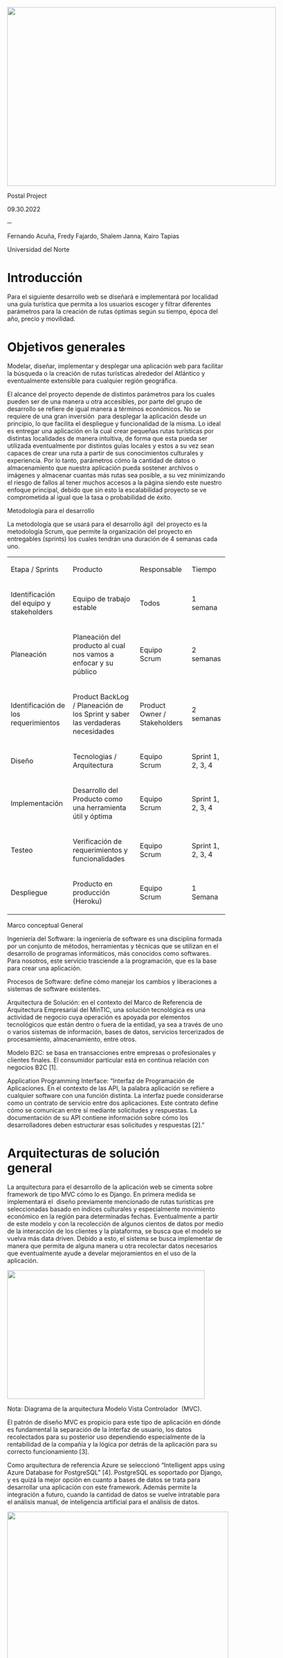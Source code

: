 <html><head><meta content="text/html; charset=UTF-8" http-equiv="content-type"></head><body class="c6 c27 doc-content"><div><p class="c56 subtitle" id="h.9nvcibv3gama"><span class="c75">&nbsp; </span></p><p class="c50"><span style="overflow: hidden; display: inline-block; margin: 0.00px 0.00px; border: 0.00px solid #000000; transform: rotate(0.00rad) translateZ(0px); -webkit-transform: rotate(0.00rad) translateZ(0px); width: 621.14px; height: 11.00px;"><img alt="" src="images/image2.png" style="width: 621.14px; height: 8.32px; margin-left: 0.00px; margin-top: 0.00px; transform: rotate(0.00rad) translateZ(0px); -webkit-transform: rotate(0.00rad) translateZ(0px);" title="horizontal line"></span></p></div><h2 class="c63 c64" id="h.z6ne0og04bp5"><span style="overflow: hidden; display: inline-block; margin: 0.00px 0.00px; border: 0.00px solid #000000; transform: rotate(0.00rad) translateZ(0px); -webkit-transform: rotate(0.00rad) translateZ(0px); width: 621.14px; height: 11.00px;"><img alt="" src="images/image2.png" style="width: 621.14px; height: 8.14px; margin-left: 0.00px; margin-top: 0.00px; transform: rotate(0.00rad) translateZ(0px); -webkit-transform: rotate(0.00rad) translateZ(0px);" title="horizontal line"></span><span class="c37">&nbsp;</span></h2><p class="c17"><span style="overflow: hidden; display: inline-block; margin: 0.00px 0.00px; border: 0.00px solid #000000; transform: rotate(0.00rad) translateZ(0px); -webkit-transform: rotate(0.00rad) translateZ(0px); width: 620.50px; height: 413.67px;"><img alt="" src="images/image5.jpg" style="width: 620.50px; height: 413.67px; margin-left: 0.00px; margin-top: 0.00px; transform: rotate(0.00rad) translateZ(0px); -webkit-transform: rotate(0.00rad) translateZ(0px);" title="Placeholder image"></span></p><p class="c63 c73 title" id="h.2gazcsgmxkub"><span class="c33">Postal Project</span></p><p class="c34 subtitle" id="h.ng30guuqqp2v"><span class="c48 c21 c54">09.30.2022</span></p><p class="c63 c68"><span class="c57">&#9472;</span></p><p class="c66 c24"><span class="c28 c48"></span></p><p class="c24 c66"><span class="c28 c48"></span></p><p class="c66 c24"><span class="c28 c48"></span></p><p class="c66 c24"><span class="c28 c48"></span></p><p class="c16"><span class="c28">Fernando Acu&ntilde;a, Fredy Fajardo, Shalem Janna, Kairo Tapias</span></p><p class="c32"><span class="c21">Universidad del Norte</span></p><h1 class="c22" id="h.bky9o9t81yre"><span>Introducci&oacute;n</span></h1><p class="c23"><span>Para el siguiente desarrollo web se dise&ntilde;ar&aacute; e implementar&aacute; por localidad una gu&iacute;a tur&iacute;stica que permita a los usuarios escoger y filtrar diferentes par&aacute;metros para la creaci&oacute;n de rutas &oacute;ptimas seg&uacute;n su tiempo, &eacute;poca del a&ntilde;o, precio y movilidad.</span></p><h1 class="c22" id="h.3at9u9s4e0vp"><span>Objetivos generales</span></h1><p class="c23"><span>Modelar, dise&ntilde;ar, implementar y desplegar una aplicaci&oacute;n web para facilitar la b&uacute;squeda o la creaci&oacute;n de rutas tur&iacute;sticas alrededor del Atl&aacute;ntico y eventualmente extensible para cualquier regi&oacute;n geogr&aacute;fica.</span></p><p class="c23"><span class="c3">El alcance del proyecto depende de distintos par&aacute;metros para los cuales pueden ser de una manera u otra accesibles, por parte del grupo de desarrollo se refiere de igual manera a t&eacute;rminos econ&oacute;micos. No se requiere de una gran inversi&oacute;n &nbsp;para desplegar la aplicaci&oacute;n desde un principio, lo que facilita el despliegue y funcionalidad de la misma. Lo ideal es entregar una aplicaci&oacute;n en la cual crear peque&ntilde;as rutas tur&iacute;sticas por distintas localidades de manera intuitiva, de forma que esta pueda ser utilizada eventualmente por distintos gu&iacute;as locales y estos a su vez sean capaces de crear una ruta a partir de sus conocimientos culturales y experiencia. Por lo tanto, par&aacute;metros c&oacute;mo la cantidad de datos o almacenamiento que nuestra aplicaci&oacute;n pueda sostener archivos o im&aacute;genes y almacenar cuantas m&aacute;s rutas sea posible, a su vez minimizando el riesgo de fallos al tener muchos accesos a la p&aacute;gina siendo este nuestro enfoque principal, debido que sin esto la escalabilidad proyecto se ve comprometida al igual que la tasa o probabilidad de &eacute;xito.</span></p><p class="c15"><span class="c3"></span></p><p class="c15"><span class="c3"></span></p><p class="c15"><span class="c3"></span></p><p class="c15"><span class="c3"></span></p><p class="c15"><span class="c3"></span></p><p class="c15"><span class="c3"></span></p><p class="c15"><span class="c3"></span></p><p class="c15"><span class="c3"></span></p><p class="c15"><span class="c3"></span></p><p class="c15"><span class="c3"></span></p><p class="c17"><span class="c44">Metodolog&iacute;a para el desarrollo</span></p><p class="c17"><span>La metodolog&iacute;a que se usar&aacute; para el desarrollo &aacute;gil &nbsp;del proyecto es la metodolog&iacute;a </span><span class="c3">Scrum, que permite la organizaci&oacute;n del proyecto en entregables (sprints) los cuales tendr&aacute;n una duraci&oacute;n de 4 semanas cada uno.</span></p><p class="c2"><span class="c3"></span></p><a id="t.d1abdb10eaff1699e67903d73218dc75090ed012"></a><a id="t.0"></a><table class="c55"><tr class="c70"><td class="c25" colspan="1" rowspan="1"><p class="c7"><span class="c3">Etapa / Sprints</span></p></td><td class="c35" colspan="1" rowspan="1"><p class="c7"><span class="c3">Producto</span></p></td><td class="c11" colspan="1" rowspan="1"><p class="c7"><span class="c3">Responsable</span></p></td><td class="c41" colspan="1" rowspan="1"><p class="c7"><span class="c3">Tiempo</span></p></td></tr><tr class="c67"><td class="c25" colspan="1" rowspan="1"><p class="c7"><span class="c3">Identificaci&oacute;n del equipo y stakeholders</span></p></td><td class="c35" colspan="1" rowspan="1"><p class="c7"><span class="c3">Equipo de trabajo estable</span></p></td><td class="c11" colspan="1" rowspan="1"><p class="c7"><span class="c3">Todos </span></p></td><td class="c41" colspan="1" rowspan="1"><p class="c7"><span class="c3">1 semana</span></p></td></tr><tr class="c70"><td class="c25" colspan="1" rowspan="1"><p class="c7"><span class="c3">Planeaci&oacute;n</span></p></td><td class="c35" colspan="1" rowspan="1"><p class="c7"><span class="c3">Planeaci&oacute;n del producto al cual nos vamos a enfocar y su p&uacute;blico</span></p></td><td class="c11" colspan="1" rowspan="1"><p class="c7"><span class="c3">Equipo Scrum</span></p></td><td class="c41" colspan="1" rowspan="1"><p class="c7"><span class="c3">2 semanas</span></p></td></tr><tr class="c67"><td class="c25" colspan="1" rowspan="1"><p class="c7"><span class="c3">Identificaci&oacute;n de los requerimientos</span></p></td><td class="c35" colspan="1" rowspan="1"><p class="c7"><span class="c3">Product BackLog / Planeaci&oacute;n de los Sprint y saber las verdaderas necesidades </span></p></td><td class="c11" colspan="1" rowspan="1"><p class="c7"><span class="c3">Product Owner / Stakeholders</span></p></td><td class="c41" colspan="1" rowspan="1"><p class="c7"><span class="c3">2 semanas</span></p></td></tr><tr class="c67"><td class="c25" colspan="1" rowspan="1"><p class="c7"><span class="c3">Dise&ntilde;o</span></p></td><td class="c35" colspan="1" rowspan="1"><p class="c7"><span class="c3">Tecnologias / Arquitectura</span></p></td><td class="c11" colspan="1" rowspan="1"><p class="c7"><span class="c3">Equipo Scrum</span></p></td><td class="c41" colspan="1" rowspan="1"><p class="c7"><span class="c3">Sprint 1, 2, 3, 4</span></p></td></tr><tr class="c67"><td class="c25" colspan="1" rowspan="1"><p class="c7"><span class="c3">Implementaci&oacute;n</span></p></td><td class="c35" colspan="1" rowspan="1"><p class="c7"><span class="c3">Desarrollo del Producto como una herramienta &uacute;til y &oacute;ptima </span></p></td><td class="c11" colspan="1" rowspan="1"><p class="c7"><span class="c3">Equipo Scrum</span></p></td><td class="c41" colspan="1" rowspan="1"><p class="c7"><span class="c3">Sprint 1, 2, 3, 4</span></p></td></tr><tr class="c49"><td class="c25" colspan="1" rowspan="1"><p class="c7"><span class="c3">Testeo</span></p></td><td class="c35" colspan="1" rowspan="1"><p class="c7"><span class="c3">Verificaci&oacute;n de requerimientos y funcionalidades</span></p></td><td class="c11" colspan="1" rowspan="1"><p class="c7"><span class="c3">Equipo Scrum</span></p></td><td class="c41" colspan="1" rowspan="1"><p class="c7"><span class="c3">Sprint 1, 2, 3, 4</span></p></td></tr><tr class="c67"><td class="c25" colspan="1" rowspan="1"><p class="c7"><span class="c3">Despliegue</span></p></td><td class="c35" colspan="1" rowspan="1"><p class="c7"><span class="c3">Producto en producci&oacute;n (Heroku)</span></p></td><td class="c11" colspan="1" rowspan="1"><p class="c7"><span class="c3">Equipo Scrum</span></p></td><td class="c41" colspan="1" rowspan="1"><p class="c7"><span class="c3">1 Semana</span></p></td></tr></table><hr style="page-break-before:always;display:none;"><p class="c2"><span class="c39"></span></p><p class="c2"><span class="c39"></span></p><p class="c17"><span class="c39">Marco conceptual General</span></p><p class="c23"><span class="c28">Ingenier&iacute;a del Software</span><span>: l</span><span class="c3">a ingenier&iacute;a de software es una disciplina formada por un conjunto de m&eacute;todos, herramientas y t&eacute;cnicas que se utilizan en el desarrollo de programas inform&aacute;ticos, m&aacute;s conocidos como softwares. Para nosotros, este servicio trasciende a la programaci&oacute;n, que es la base para crear una aplicaci&oacute;n.</span></p><p class="c23"><span class="c28">Procesos de Software</span><span class="c42">:</span><span>&nbsp;d</span><span class="c3">efine c&oacute;mo manejar los cambios y liberaciones a sistemas de software existentes.</span></p><p class="c23"><span class="c28">Arquitectura de Soluci&oacute;n</span><span class="c3">: en el contexto del Marco de Referencia de Arquitectura Empresarial del MinTIC, una soluci&oacute;n tecnol&oacute;gica es una actividad de negocio cuya operaci&oacute;n es apoyada por elementos tecnol&oacute;gicos que est&aacute;n dentro o fuera de la entidad, ya sea a trav&eacute;s de uno o varios sistemas de informaci&oacute;n, bases de datos, servicios tercerizados de procesamiento, almacenamiento, entre otros.</span></p><p class="c23"><span class="c28">Modelo B2C</span><span class="c3">: se basa en transacciones entre empresas o profesionales y clientes finales. El consumidor particular est&aacute; en continua relaci&oacute;n con negocios B2C [1].</span></p><p class="c23"><span class="c28">Application Programming Interface</span><span>: &ldquo;I</span><span class="c3">nterfaz de Programaci&oacute;n de Aplicaciones. En el contexto de las API, la palabra aplicaci&oacute;n se refiere a cualquier software con una funci&oacute;n distinta. La interfaz puede considerarse como un contrato de servicio entre dos aplicaciones. Este contrato define c&oacute;mo se comunican entre s&iacute; mediante solicitudes y respuestas. La documentaci&oacute;n de su API contiene informaci&oacute;n sobre c&oacute;mo los desarrolladores deben estructurar esas solicitudes y respuestas [2].&rdquo;</span></p><p class="c15"><span class="c3"></span></p><hr style="page-break-before:always;display:none;"><h1 class="c22 c59" id="h.4p7xi5bvhxdr"><span class="c39"></span></h1><h1 class="c22" id="h.p73oa89j747l"><span>Arquitecturas de soluci&oacute;n general&nbsp;&nbsp;&nbsp;&nbsp;&nbsp;&nbsp;&nbsp;&nbsp;</span></h1><p class="c23"><span class="c3">La arquitectura para el desarrollo de la aplicaci&oacute;n web se cimenta sobre framework de tipo MVC c&oacute;mo lo es Django. En primera medida se implementar&aacute; el &nbsp;dise&ntilde;o previamente mencionado de rutas tur&iacute;sticas pre seleccionadas basado en &iacute;ndices culturales y especialmente movimiento econ&oacute;mico en la regi&oacute;n para determinadas fechas. Eventualmente a partir de este modelo y con la recolecci&oacute;n de algunos cientos de datos por medio de la interacci&oacute;n de los clientes y la plataforma, se busca que el modelo se vuelva m&aacute;s data driven. Debido a esto, el sistema se busca implementar de manera que permita de alguna manera u otra recolectar datos necesarios que eventualmente ayude a develar mejoramientos en el uso de la aplicaci&oacute;n. </span></p><p class="c5"><span style="overflow: hidden; display: inline-block; margin: 0.00px 0.00px; border: 0.00px solid #000000; transform: rotate(0.00rad) translateZ(0px); -webkit-transform: rotate(0.00rad) translateZ(0px); width: 455.51px; height: 296.50px;"><img alt="" src="images/image6.png" style="width: 455.51px; height: 296.50px; margin-left: 0.00px; margin-top: 0.00px; transform: rotate(0.00rad) translateZ(0px); -webkit-transform: rotate(0.00rad) translateZ(0px);" title=""></span></p><p class="c5"><span class="c51">Nota: Diagrama de la arquitectura Modelo Vista Controlador &nbsp;(MVC).</span></p><p class="c5 c45"><span class="c3"></span></p><p class="c23"><span class="c3">El patr&oacute;n de dise&ntilde;o MVC es propicio para este tipo de aplicaci&oacute;n en d&oacute;nde es fundamental la separaci&oacute;n de la interfaz de usuario, los datos recolectados para su posterior uso dependiendo especialmente de la rentabilidad de la compa&ntilde;&iacute;a y la l&oacute;gica por detr&aacute;s de la aplicaci&oacute;n para su correcto funcionamiento [3].</span></p><hr style="page-break-before:always;display:none;"><p class="c15"><span class="c3"></span></p><p class="c23"><span class="c3">Como arquitectura de referencia Azure se seleccion&oacute; &ldquo;Intelligent apps using Azure Database for PostgreSQL&rdquo; [4]. PostgreSQL es soportado por Django, y es quiz&aacute; la mejor opci&oacute;n en cuanto a bases de datos se trata para desarrollar una aplicaci&oacute;n con este framework. Adem&aacute;s permite la integraci&oacute;n a futuro, cuando la cantidad de datos se vuelve intratable para el an&aacute;lisis manual, de inteligencia artificial para el an&aacute;lisis de datos.</span></p><p class="c15"><span class="c3"></span></p><p class="c5"><span style="overflow: hidden; display: inline-block; margin: 0.00px 0.00px; border: 0.00px solid #000000; transform: rotate(0.00rad) translateZ(0px); -webkit-transform: rotate(0.00rad) translateZ(0px); width: 510.50px; height: 389.42px;"><img alt="" src="images/image3.png" style="width: 510.50px; height: 389.42px; margin-left: 0.00px; margin-top: 0.00px; transform: rotate(0.00rad) translateZ(0px); -webkit-transform: rotate(0.00rad) translateZ(0px);" title=""></span></p><p class="c5"><span class="c51">Nota: Arquitectura soluci&oacute;n para aplicaciones inteligentes con Azure Database for PostgreSQL</span></p><hr style="page-break-before:always;display:none;"><h1 class="c22 c59" id="h.yyrhu7ml5bea"><span class="c39"></span></h1><h1 class="c22" id="h.gswf1fqiicrw"><span class="c39">Cronograma</span></h1><p class="c23"><span class="c3">Hitos del proyecto: El proyecto tendr&aacute; en principio tres momentos claves, no de igual magnitud de tiempo o dificultad, pero igual de importantes. </span></p><p class="c23"><span class="c3">El primero corresponde a la implementaci&oacute;n eficaz y &oacute;ptima de la aplicaci&oacute;n. Si el algoritmo que se dise&ntilde;a para desplegar las rutas y/o hacer los c&aacute;lculos es muy ineficiente, la aplicaci&oacute;n no podr&iacute;a ser sostenible en lo absoluto y se reducir&iacute;a su posterior escalabilidad.</span></p><p class="c23"><span class="c3">El testeo. Una vez se puedan dise&ntilde;ar las rutas, se tiene que verificar que est&aacute; si sea una aplicaci&oacute;n realizada en torno al usuario. Es decir, de nada nos sirve una aplicaci&oacute;n que solamente sea de f&aacute;cil acceso a los programadores cuando el ideal de ella misma es que gu&iacute;as tur&iacute;sticos aleda&ntilde;os a una regi&oacute;n sean los encargados de poder dise&ntilde;ar en base a su experiencia.</span></p><p class="c23"><span class="c3">Y por &uacute;ltimo el despliegue, el despliegue es el &uacute;ltimo paso una vez aprobados los dos anteriormente, es fundamental hacerlo de la manera correcta, debido a que al ser una aplicaci&oacute;n del p&uacute;blico o para el p&uacute;blico, la opini&oacute;n de estos sobre ella es extremadamente importante. En definitiva habr&iacute;a que hacer un producto lo suficientemente competente c&oacute;mo para a&uacute;n en su fase inicial pueda ser recomendada entre usuarios.</span></p><p class="c23"><span class="c3">Semana 1-5: Landing page, establecimiento de m&eacute;todos de trabajo (planeaci&oacute;n: Scrum) y socializaci&oacute;n de lineamientos (modelados).</span></p><p class="c23"><span class="c3">Semana 6-10: Dise&ntilde;o de arquitectura, inicializaci&oacute;n de implementaci&oacute;n para la l&oacute;gica funcional y nuevos ajustes al cronograma.</span></p><p class="c23"><span class="c3">Semana 11-15: Revisi&oacute;n de implementaci&oacute;n, socializaci&oacute;n y reevaluaci&oacute;n de sprints o entregables.</span></p><p class="c23"><span class="c3">Semana 16: Entrega prototipo.</span></p><p class="c2"><span class="c3"></span></p><p class="c2"><span class="c3"></span></p><p class="c2"><span class="c3"></span></p><p class="c2"><span class="c3"></span></p><p class="c2"><span class="c3"></span></p><p class="c2"><span class="c3"></span></p><p class="c2"><span class="c3"></span></p><p class="c2"><span class="c3"></span></p><p class="c2"><span class="c3"></span></p><a id="t.f9d9846ca5f56666e2c1548e6c6e7f27b7affc24"></a><a id="t.1"></a><table class="c55"><tr class="c8"><td class="c71" colspan="26" rowspan="1"><p class="c5"><span class="c26">CRONOGRAMA DE ACTIVIDADES</span></p></td></tr><tr class="c8"><td class="c19 c10" colspan="1" rowspan="1"><p class="c2"><span class="c1"></span></p></td><td class="c10 c60" colspan="13" rowspan="1"><p class="c5"><span class="c26">Septiembre</span></p></td><td class="c10 c46" colspan="12" rowspan="1"><p class="c5"><span class="c26">Octubre</span></p></td></tr><tr class="c8"><td class="c19 c10" colspan="1" rowspan="1"><p class="c5"><span class="c26">ACTIVIDADES</span></p></td><td class="c0 c10" colspan="1" rowspan="1"><p class="c5"><span class="c1">18</span></p></td><td class="c0 c10" colspan="1" rowspan="1"><p class="c5"><span class="c1">19</span></p></td><td class="c0 c10" colspan="1" rowspan="1"><p class="c5"><span class="c1">20</span></p></td><td class="c0 c10" colspan="1" rowspan="1"><p class="c5"><span class="c1">21</span></p></td><td class="c0 c10" colspan="1" rowspan="1"><p class="c5"><span class="c1">22</span></p></td><td class="c0 c10" colspan="1" rowspan="1"><p class="c5"><span class="c1">23</span></p></td><td class="c0 c10" colspan="1" rowspan="1"><p class="c5"><span class="c1">24</span></p></td><td class="c0 c10" colspan="1" rowspan="1"><p class="c5"><span class="c1">25</span></p></td><td class="c0 c10" colspan="1" rowspan="1"><p class="c5"><span class="c1">26</span></p></td><td class="c0 c10" colspan="1" rowspan="1"><p class="c5"><span class="c1">27</span></p></td><td class="c0 c10" colspan="1" rowspan="1"><p class="c5"><span class="c1">28</span></p></td><td class="c0 c10" colspan="1" rowspan="1"><p class="c5"><span class="c1">29</span></p></td><td class="c0 c10" colspan="1" rowspan="1"><p class="c5"><span class="c1">30</span></p></td><td class="c0 c10" colspan="1" rowspan="1"><p class="c5"><span class="c1">1</span></p></td><td class="c0 c10" colspan="1" rowspan="1"><p class="c5"><span class="c1">2</span></p></td><td class="c0 c10" colspan="1" rowspan="1"><p class="c5"><span class="c1">3</span></p></td><td class="c0 c10" colspan="1" rowspan="1"><p class="c5"><span class="c1">4</span></p></td><td class="c0 c10" colspan="1" rowspan="1"><p class="c5"><span class="c1">5</span></p></td><td class="c0 c10" colspan="1" rowspan="1"><p class="c5"><span class="c1">6</span></p></td><td class="c0 c10" colspan="1" rowspan="1"><p class="c5"><span class="c1">7</span></p></td><td class="c0 c10" colspan="1" rowspan="1"><p class="c5"><span class="c1">8</span></p></td><td class="c0 c10" colspan="1" rowspan="1"><p class="c5"><span class="c1">9</span></p></td><td class="c0 c10" colspan="1" rowspan="1"><p class="c5"><span class="c1">10</span></p></td><td class="c0 c10" colspan="1" rowspan="1"><p class="c5"><span class="c1">11</span></p></td><td class="c0 c10" colspan="1" rowspan="1"><p class="c5"><span class="c1">12</span></p></td></tr><tr class="c8"><td class="c19" colspan="1" rowspan="1"><p class="c5"><span class="c1">Definici&oacute;n de componentes</span></p></td><td class="c0 c18" colspan="1" rowspan="1"><p class="c2"><span class="c1"></span></p></td><td class="c0 c18" colspan="1" rowspan="1"><p class="c2"><span class="c1"></span></p></td><td class="c0" colspan="1" rowspan="1"><p class="c2"><span class="c1"></span></p></td><td class="c0 c6" colspan="1" rowspan="1"><p class="c2"><span class="c1"></span></p></td><td class="c0 c6" colspan="1" rowspan="1"><p class="c2"><span class="c1"></span></p></td><td class="c0 c6" colspan="1" rowspan="1"><p class="c2"><span class="c1"></span></p></td><td class="c0 c6" colspan="1" rowspan="1"><p class="c2"><span class="c1"></span></p></td><td class="c0 c6" colspan="1" rowspan="1"><p class="c2"><span class="c1"></span></p></td><td class="c0" colspan="1" rowspan="1"><p class="c2"><span class="c1"></span></p></td><td class="c0" colspan="1" rowspan="1"><p class="c2"><span class="c1"></span></p></td><td class="c0" colspan="1" rowspan="1"><p class="c2"><span class="c1"></span></p></td><td class="c0" colspan="1" rowspan="1"><p class="c2"><span class="c1"></span></p></td><td class="c0" colspan="1" rowspan="1"><p class="c2"><span class="c1"></span></p></td><td class="c0" colspan="1" rowspan="1"><p class="c2"><span class="c1"></span></p></td><td class="c0" colspan="1" rowspan="1"><p class="c2"><span class="c1"></span></p></td><td class="c0" colspan="1" rowspan="1"><p class="c2"><span class="c1"></span></p></td><td class="c0" colspan="1" rowspan="1"><p class="c2"><span class="c1"></span></p></td><td class="c0" colspan="1" rowspan="1"><p class="c2"><span class="c1"></span></p></td><td class="c0" colspan="1" rowspan="1"><p class="c2"><span class="c1"></span></p></td><td class="c0" colspan="1" rowspan="1"><p class="c2"><span class="c1"></span></p></td><td class="c0" colspan="1" rowspan="1"><p class="c2"><span class="c1"></span></p></td><td class="c0" colspan="1" rowspan="1"><p class="c2"><span class="c1"></span></p></td><td class="c0" colspan="1" rowspan="1"><p class="c2"><span class="c1"></span></p></td><td class="c0" colspan="1" rowspan="1"><p class="c2"><span class="c1"></span></p></td><td class="c0" colspan="1" rowspan="1"><p class="c2"><span class="c1"></span></p></td></tr><tr class="c8"><td class="c19" colspan="1" rowspan="1"><p class="c5"><span class="c1">Modelado y dise&ntilde;o de aplicaci&oacute;n</span></p></td><td class="c0" colspan="1" rowspan="1"><p class="c2"><span class="c1"></span></p></td><td class="c0 c18" colspan="1" rowspan="1"><p class="c2"><span class="c1"></span></p></td><td class="c0 c18" colspan="1" rowspan="1"><p class="c2"><span class="c1"></span></p></td><td class="c0 c6" colspan="1" rowspan="1"><p class="c2"><span class="c1"></span></p></td><td class="c0 c6" colspan="1" rowspan="1"><p class="c2"><span class="c1"></span></p></td><td class="c0" colspan="1" rowspan="1"><p class="c2"><span class="c1"></span></p></td><td class="c0" colspan="1" rowspan="1"><p class="c2"><span class="c1"></span></p></td><td class="c0" colspan="1" rowspan="1"><p class="c2"><span class="c1"></span></p></td><td class="c0" colspan="1" rowspan="1"><p class="c2"><span class="c1"></span></p></td><td class="c0" colspan="1" rowspan="1"><p class="c2"><span class="c1"></span></p></td><td class="c0" colspan="1" rowspan="1"><p class="c2"><span class="c1"></span></p></td><td class="c0" colspan="1" rowspan="1"><p class="c2"><span class="c1"></span></p></td><td class="c0" colspan="1" rowspan="1"><p class="c2"><span class="c1"></span></p></td><td class="c0" colspan="1" rowspan="1"><p class="c2"><span class="c1"></span></p></td><td class="c0" colspan="1" rowspan="1"><p class="c2"><span class="c1"></span></p></td><td class="c0" colspan="1" rowspan="1"><p class="c2"><span class="c1"></span></p></td><td class="c0" colspan="1" rowspan="1"><p class="c2"><span class="c1"></span></p></td><td class="c0" colspan="1" rowspan="1"><p class="c2"><span class="c1"></span></p></td><td class="c0" colspan="1" rowspan="1"><p class="c2"><span class="c1"></span></p></td><td class="c0" colspan="1" rowspan="1"><p class="c2"><span class="c1"></span></p></td><td class="c0" colspan="1" rowspan="1"><p class="c2"><span class="c1"></span></p></td><td class="c0" colspan="1" rowspan="1"><p class="c2"><span class="c1"></span></p></td><td class="c0" colspan="1" rowspan="1"><p class="c2"><span class="c1"></span></p></td><td class="c0" colspan="1" rowspan="1"><p class="c2"><span class="c1"></span></p></td><td class="c0" colspan="1" rowspan="1"><p class="c2"><span class="c1"></span></p></td></tr><tr class="c8"><td class="c19" colspan="1" rowspan="2"><p class="c5"><span class="c1">Selecci&oacute;n e implementaci&oacute;n plantilla</span></p><p class="c5"><span class="c1">Bootstrap en React (prototipo)</span></p></td><td class="c0" colspan="1" rowspan="2"><p class="c2"><span class="c1"></span></p></td><td class="c0" colspan="1" rowspan="2"><p class="c2"><span class="c1"></span></p></td><td class="c0 c18" colspan="1" rowspan="2"><p class="c2"><span class="c1"></span></p></td><td class="c0 c18" colspan="1" rowspan="2"><p class="c2"><span class="c1"></span></p></td><td class="c0 c18" colspan="1" rowspan="2"><p class="c2"><span class="c1"></span></p></td><td class="c0 c6" colspan="1" rowspan="2"><p class="c2"><span class="c1"></span></p></td><td class="c0 c6" colspan="1" rowspan="2"><p class="c2"><span class="c1"></span></p></td><td class="c0" colspan="1" rowspan="2"><p class="c2"><span class="c1"></span></p></td><td class="c0" colspan="1" rowspan="2"><p class="c2"><span class="c1"></span></p></td><td class="c0" colspan="1" rowspan="2"><p class="c2"><span class="c1"></span></p></td><td class="c0" colspan="1" rowspan="2"><p class="c2"><span class="c1"></span></p></td><td class="c0" colspan="1" rowspan="2"><p class="c2"><span class="c1"></span></p></td><td class="c0" colspan="1" rowspan="2"><p class="c2"><span class="c1"></span></p></td><td class="c0" colspan="1" rowspan="2"><p class="c2"><span class="c1"></span></p></td><td class="c0" colspan="1" rowspan="2"><p class="c2"><span class="c1"></span></p></td><td class="c0" colspan="1" rowspan="2"><p class="c2"><span class="c1"></span></p></td><td class="c0" colspan="1" rowspan="2"><p class="c2"><span class="c1"></span></p></td><td class="c0" colspan="1" rowspan="2"><p class="c2"><span class="c1"></span></p></td><td class="c0" colspan="1" rowspan="2"><p class="c2"><span class="c1"></span></p></td><td class="c0" colspan="1" rowspan="2"><p class="c2"><span class="c1"></span></p></td><td class="c0" colspan="1" rowspan="2"><p class="c2"><span class="c1"></span></p></td><td class="c0" colspan="1" rowspan="2"><p class="c2"><span class="c1"></span></p></td><td class="c0" colspan="1" rowspan="2"><p class="c2"><span class="c1"></span></p></td><td class="c0" colspan="1" rowspan="2"><p class="c2"><span class="c1"></span></p></td><td class="c0" colspan="1" rowspan="2"><p class="c2"><span class="c1"></span></p></td></tr><tr class="c43"></tr><tr class="c8"><td class="c19" colspan="1" rowspan="1"><p class="c5"><span class="c1">Manejo de Git</span></p></td><td class="c0" colspan="1" rowspan="1"><p class="c2"><span class="c1"></span></p></td><td class="c0" colspan="1" rowspan="1"><p class="c2"><span class="c1"></span></p></td><td class="c0" colspan="1" rowspan="1"><p class="c2"><span class="c1"></span></p></td><td class="c0" colspan="1" rowspan="1"><p class="c2"><span class="c1"></span></p></td><td class="c0 c18" colspan="1" rowspan="1"><p class="c2"><span class="c1"></span></p></td><td class="c0 c18" colspan="1" rowspan="1"><p class="c2"><span class="c1"></span></p></td><td class="c0 c18" colspan="1" rowspan="1"><p class="c2"><span class="c1"></span></p></td><td class="c0" colspan="1" rowspan="1"><p class="c2"><span class="c1"></span></p></td><td class="c0" colspan="1" rowspan="1"><p class="c2"><span class="c1"></span></p></td><td class="c0" colspan="1" rowspan="1"><p class="c2"><span class="c1"></span></p></td><td class="c0" colspan="1" rowspan="1"><p class="c2"><span class="c1"></span></p></td><td class="c0" colspan="1" rowspan="1"><p class="c2"><span class="c1"></span></p></td><td class="c0" colspan="1" rowspan="1"><p class="c2"><span class="c1"></span></p></td><td class="c0" colspan="1" rowspan="1"><p class="c2"><span class="c1"></span></p></td><td class="c0" colspan="1" rowspan="1"><p class="c2"><span class="c1"></span></p></td><td class="c0" colspan="1" rowspan="1"><p class="c2"><span class="c1"></span></p></td><td class="c0" colspan="1" rowspan="1"><p class="c2"><span class="c1"></span></p></td><td class="c0" colspan="1" rowspan="1"><p class="c2"><span class="c1"></span></p></td><td class="c0" colspan="1" rowspan="1"><p class="c2"><span class="c1"></span></p></td><td class="c0" colspan="1" rowspan="1"><p class="c2"><span class="c1"></span></p></td><td class="c0" colspan="1" rowspan="1"><p class="c2"><span class="c1"></span></p></td><td class="c0" colspan="1" rowspan="1"><p class="c2"><span class="c1"></span></p></td><td class="c0" colspan="1" rowspan="1"><p class="c2"><span class="c1"></span></p></td><td class="c0" colspan="1" rowspan="1"><p class="c2"><span class="c1"></span></p></td><td class="c0" colspan="1" rowspan="1"><p class="c2"><span class="c1"></span></p></td></tr><tr class="c8"><td class="c19" colspan="1" rowspan="1"><p class="c5"><span class="c1">Definici&oacute;n de componentes</span></p></td><td class="c0" colspan="1" rowspan="1"><p class="c2"><span class="c1"></span></p></td><td class="c0" colspan="1" rowspan="1"><p class="c2"><span class="c1"></span></p></td><td class="c0" colspan="1" rowspan="1"><p class="c2"><span class="c1"></span></p></td><td class="c0" colspan="1" rowspan="1"><p class="c2"><span class="c1"></span></p></td><td class="c0" colspan="1" rowspan="1"><p class="c2"><span class="c1"></span></p></td><td class="c0" colspan="1" rowspan="1"><p class="c2"><span class="c1"></span></p></td><td class="c0 c30" colspan="1" rowspan="1"><p class="c2"><span class="c1"></span></p></td><td class="c0 c30" colspan="1" rowspan="1"><p class="c2"><span class="c1"></span></p></td><td class="c0 c30" colspan="1" rowspan="1"><p class="c2"><span class="c1"></span></p></td><td class="c0 c6" colspan="1" rowspan="1"><p class="c2"><span class="c1"></span></p></td><td class="c0 c6" colspan="1" rowspan="1"><p class="c2"><span class="c1"></span></p></td><td class="c0 c6" colspan="1" rowspan="1"><p class="c2"><span class="c1"></span></p></td><td class="c0 c6" colspan="1" rowspan="1"><p class="c2"><span class="c1"></span></p></td><td class="c0 c6" colspan="1" rowspan="1"><p class="c2"><span class="c1"></span></p></td><td class="c0 c6" colspan="1" rowspan="1"><p class="c2"><span class="c1"></span></p></td><td class="c0 c6" colspan="1" rowspan="1"><p class="c2"><span class="c1"></span></p></td><td class="c0 c6" colspan="1" rowspan="1"><p class="c2"><span class="c1"></span></p></td><td class="c0 c6" colspan="1" rowspan="1"><p class="c2"><span class="c1"></span></p></td><td class="c0" colspan="1" rowspan="1"><p class="c2"><span class="c1"></span></p></td><td class="c0" colspan="1" rowspan="1"><p class="c2"><span class="c1"></span></p></td><td class="c0" colspan="1" rowspan="1"><p class="c2"><span class="c1"></span></p></td><td class="c0" colspan="1" rowspan="1"><p class="c2"><span class="c1"></span></p></td><td class="c0" colspan="1" rowspan="1"><p class="c2"><span class="c1"></span></p></td><td class="c0" colspan="1" rowspan="1"><p class="c2"><span class="c1"></span></p></td><td class="c0" colspan="1" rowspan="1"><p class="c2"><span class="c1"></span></p></td></tr><tr class="c8"><td class="c19" colspan="1" rowspan="1"><p class="c5"><span class="c1">Creaci&oacute;n de formularios</span></p></td><td class="c0" colspan="1" rowspan="1"><p class="c2"><span class="c1"></span></p></td><td class="c0" colspan="1" rowspan="1"><p class="c2"><span class="c1"></span></p></td><td class="c0" colspan="1" rowspan="1"><p class="c2"><span class="c1"></span></p></td><td class="c0" colspan="1" rowspan="1"><p class="c2"><span class="c1"></span></p></td><td class="c0" colspan="1" rowspan="1"><p class="c2"><span class="c1"></span></p></td><td class="c0" colspan="1" rowspan="1"><p class="c2"><span class="c1"></span></p></td><td class="c0 c6" colspan="1" rowspan="1"><p class="c2"><span class="c1"></span></p></td><td class="c0 c6" colspan="1" rowspan="1"><p class="c2"><span class="c1"></span></p></td><td class="c0 c6" colspan="1" rowspan="1"><p class="c2"><span class="c1"></span></p></td><td class="c0 c30" colspan="1" rowspan="1"><p class="c2"><span class="c1"></span></p></td><td class="c0 c30" colspan="1" rowspan="1"><p class="c2"><span class="c1"></span></p></td><td class="c0 c30" colspan="1" rowspan="1"><p class="c2"><span class="c1"></span></p></td><td class="c0 c30" colspan="1" rowspan="1"><p class="c2"><span class="c1"></span></p></td><td class="c0 c6" colspan="1" rowspan="1"><p class="c2"><span class="c1"></span></p></td><td class="c0 c6" colspan="1" rowspan="1"><p class="c2"><span class="c1"></span></p></td><td class="c0 c6" colspan="1" rowspan="1"><p class="c2"><span class="c1"></span></p></td><td class="c0 c6" colspan="1" rowspan="1"><p class="c2"><span class="c1"></span></p></td><td class="c0 c6" colspan="1" rowspan="1"><p class="c2"><span class="c1"></span></p></td><td class="c0" colspan="1" rowspan="1"><p class="c2"><span class="c1"></span></p></td><td class="c0" colspan="1" rowspan="1"><p class="c2"><span class="c1"></span></p></td><td class="c0" colspan="1" rowspan="1"><p class="c2"><span class="c1"></span></p></td><td class="c0" colspan="1" rowspan="1"><p class="c2"><span class="c1"></span></p></td><td class="c0" colspan="1" rowspan="1"><p class="c2"><span class="c1"></span></p></td><td class="c0" colspan="1" rowspan="1"><p class="c2"><span class="c1"></span></p></td><td class="c0" colspan="1" rowspan="1"><p class="c2"><span class="c1"></span></p></td></tr><tr class="c8"><td class="c19" colspan="1" rowspan="1"><p class="c5"><span class="c1">Simulaci&oacute;n solicitudes API</span></p></td><td class="c0" colspan="1" rowspan="1"><p class="c2"><span class="c1"></span></p></td><td class="c0" colspan="1" rowspan="1"><p class="c2"><span class="c1"></span></p></td><td class="c0" colspan="1" rowspan="1"><p class="c2"><span class="c1"></span></p></td><td class="c0" colspan="1" rowspan="1"><p class="c2"><span class="c1"></span></p></td><td class="c0" colspan="1" rowspan="1"><p class="c2"><span class="c1"></span></p></td><td class="c0" colspan="1" rowspan="1"><p class="c2"><span class="c1"></span></p></td><td class="c0 c6" colspan="1" rowspan="1"><p class="c2"><span class="c1"></span></p></td><td class="c0 c6" colspan="1" rowspan="1"><p class="c2"><span class="c1"></span></p></td><td class="c0 c6" colspan="1" rowspan="1"><p class="c2"><span class="c1"></span></p></td><td class="c0 c6" colspan="1" rowspan="1"><p class="c2"><span class="c1"></span></p></td><td class="c0 c6" colspan="1" rowspan="1"><p class="c2"><span class="c1"></span></p></td><td class="c0 c6" colspan="1" rowspan="1"><p class="c2"><span class="c1"></span></p></td><td class="c0 c30" colspan="1" rowspan="1"><p class="c2"><span class="c1"></span></p></td><td class="c0 c30" colspan="1" rowspan="1"><p class="c2"><span class="c1"></span></p></td><td class="c0 c30" colspan="1" rowspan="1"><p class="c2"><span class="c1"></span></p></td><td class="c0 c30" colspan="1" rowspan="1"><p class="c2"><span class="c1"></span></p></td><td class="c0 c30" colspan="1" rowspan="1"><p class="c2"><span class="c1"></span></p></td><td class="c0 c30" colspan="1" rowspan="1"><p class="c2"><span class="c1"></span></p></td><td class="c0" colspan="1" rowspan="1"><p class="c2"><span class="c1"></span></p></td><td class="c0" colspan="1" rowspan="1"><p class="c2"><span class="c1"></span></p></td><td class="c0" colspan="1" rowspan="1"><p class="c2"><span class="c1"></span></p></td><td class="c0" colspan="1" rowspan="1"><p class="c2"><span class="c1"></span></p></td><td class="c0" colspan="1" rowspan="1"><p class="c2"><span class="c1"></span></p></td><td class="c0" colspan="1" rowspan="1"><p class="c2"><span class="c1"></span></p></td><td class="c0" colspan="1" rowspan="1"><p class="c2"><span class="c1"></span></p></td></tr><tr class="c8"><td class="c19" colspan="1" rowspan="1"><p class="c5"><span class="c69">Creaci&oacute;n base de datos relacional</span></p></td><td class="c0" colspan="1" rowspan="1"><p class="c2"><span class="c1"></span></p></td><td class="c0" colspan="1" rowspan="1"><p class="c2"><span class="c1"></span></p></td><td class="c0" colspan="1" rowspan="1"><p class="c2"><span class="c1"></span></p></td><td class="c0" colspan="1" rowspan="1"><p class="c2"><span class="c1"></span></p></td><td class="c0" colspan="1" rowspan="1"><p class="c2"><span class="c1"></span></p></td><td class="c0" colspan="1" rowspan="1"><p class="c2"><span class="c1"></span></p></td><td class="c0 c6" colspan="1" rowspan="1"><p class="c2"><span class="c1"></span></p></td><td class="c0 c6" colspan="1" rowspan="1"><p class="c2"><span class="c1"></span></p></td><td class="c0 c6" colspan="1" rowspan="1"><p class="c2"><span class="c1"></span></p></td><td class="c0 c6" colspan="1" rowspan="1"><p class="c2"><span class="c1"></span></p></td><td class="c0 c6" colspan="1" rowspan="1"><p class="c2"><span class="c1"></span></p></td><td class="c0 c6" colspan="1" rowspan="1"><p class="c2"><span class="c1"></span></p></td><td class="c0 c6" colspan="1" rowspan="1"><p class="c2"><span class="c1"></span></p></td><td class="c0 c6" colspan="1" rowspan="1"><p class="c2"><span class="c1"></span></p></td><td class="c0 c6" colspan="1" rowspan="1"><p class="c2"><span class="c1"></span></p></td><td class="c0 c6" colspan="1" rowspan="1"><p class="c2"><span class="c1"></span></p></td><td class="c0 c6" colspan="1" rowspan="1"><p class="c2"><span class="c1"></span></p></td><td class="c0 c4" colspan="1" rowspan="1"><p class="c2"><span class="c1"></span></p></td><td class="c0 c4" colspan="1" rowspan="1"><p class="c2"><span class="c1"></span></p></td><td class="c0 c4" colspan="1" rowspan="1"><p class="c2"><span class="c1"></span></p></td><td class="c0 c6" colspan="1" rowspan="1"><p class="c2"><span class="c1"></span></p></td><td class="c0" colspan="1" rowspan="1"><p class="c2"><span class="c1"></span></p></td><td class="c0" colspan="1" rowspan="1"><p class="c2"><span class="c1"></span></p></td><td class="c0" colspan="1" rowspan="1"><p class="c2"><span class="c1"></span></p></td><td class="c0" colspan="1" rowspan="1"><p class="c2"><span class="c1"></span></p></td></tr><tr class="c8"><td class="c19" colspan="1" rowspan="1"><p class="c5"><span class="c1">Creaci&oacute;n del proyecto en Django</span></p></td><td class="c0" colspan="1" rowspan="1"><p class="c2"><span class="c1"></span></p></td><td class="c0" colspan="1" rowspan="1"><p class="c2"><span class="c1"></span></p></td><td class="c0" colspan="1" rowspan="1"><p class="c2"><span class="c1"></span></p></td><td class="c0" colspan="1" rowspan="1"><p class="c2"><span class="c1"></span></p></td><td class="c0" colspan="1" rowspan="1"><p class="c2"><span class="c1"></span></p></td><td class="c0" colspan="1" rowspan="1"><p class="c2"><span class="c1"></span></p></td><td class="c0" colspan="1" rowspan="1"><p class="c2"><span class="c1"></span></p></td><td class="c0" colspan="1" rowspan="1"><p class="c2"><span class="c1"></span></p></td><td class="c0" colspan="1" rowspan="1"><p class="c2"><span class="c1"></span></p></td><td class="c0" colspan="1" rowspan="1"><p class="c2"><span class="c1"></span></p></td><td class="c0" colspan="1" rowspan="1"><p class="c2"><span class="c1"></span></p></td><td class="c0" colspan="1" rowspan="1"><p class="c2"><span class="c1"></span></p></td><td class="c0" colspan="1" rowspan="1"><p class="c2"><span class="c1"></span></p></td><td class="c0" colspan="1" rowspan="1"><p class="c2"><span class="c1"></span></p></td><td class="c0" colspan="1" rowspan="1"><p class="c2"><span class="c1"></span></p></td><td class="c0" colspan="1" rowspan="1"><p class="c2"><span class="c1"></span></p></td><td class="c0" colspan="1" rowspan="1"><p class="c2"><span class="c1"></span></p></td><td class="c0 c4" colspan="1" rowspan="1"><p class="c2"><span class="c1"></span></p></td><td class="c0 c4" colspan="1" rowspan="1"><p class="c2"><span class="c1"></span></p></td><td class="c0 c4" colspan="1" rowspan="1"><p class="c2"><span class="c1"></span></p></td><td class="c0 c6" colspan="1" rowspan="1"><p class="c2"><span class="c1"></span></p></td><td class="c0" colspan="1" rowspan="1"><p class="c2"><span class="c1"></span></p></td><td class="c0" colspan="1" rowspan="1"><p class="c2"><span class="c1"></span></p></td><td class="c0" colspan="1" rowspan="1"><p class="c2"><span class="c1"></span></p></td><td class="c0" colspan="1" rowspan="1"><p class="c2"><span class="c1"></span></p></td></tr><tr class="c8"><td class="c19" colspan="1" rowspan="1"><p class="c5"><span class="c26">Back end</span></p></td><td class="c0" colspan="1" rowspan="1"><p class="c2"><span class="c1"></span></p></td><td class="c0" colspan="1" rowspan="1"><p class="c2"><span class="c1"></span></p></td><td class="c0" colspan="1" rowspan="1"><p class="c2"><span class="c1"></span></p></td><td class="c0" colspan="1" rowspan="1"><p class="c2"><span class="c1"></span></p></td><td class="c0" colspan="1" rowspan="1"><p class="c2"><span class="c1"></span></p></td><td class="c0" colspan="1" rowspan="1"><p class="c2"><span class="c1"></span></p></td><td class="c0" colspan="1" rowspan="1"><p class="c2"><span class="c1"></span></p></td><td class="c0" colspan="1" rowspan="1"><p class="c2"><span class="c1"></span></p></td><td class="c0" colspan="1" rowspan="1"><p class="c2"><span class="c1"></span></p></td><td class="c0" colspan="1" rowspan="1"><p class="c2"><span class="c1"></span></p></td><td class="c0" colspan="1" rowspan="1"><p class="c2"><span class="c1"></span></p></td><td class="c0" colspan="1" rowspan="1"><p class="c2"><span class="c1"></span></p></td><td class="c0" colspan="1" rowspan="1"><p class="c2"><span class="c1"></span></p></td><td class="c0" colspan="1" rowspan="1"><p class="c2"><span class="c1"></span></p></td><td class="c0" colspan="1" rowspan="1"><p class="c2"><span class="c1"></span></p></td><td class="c0" colspan="1" rowspan="1"><p class="c2"><span class="c1"></span></p></td><td class="c0" colspan="1" rowspan="1"><p class="c2"><span class="c1"></span></p></td><td class="c0" colspan="1" rowspan="1"><p class="c2"><span class="c1"></span></p></td><td class="c0" colspan="1" rowspan="1"><p class="c2"><span class="c1"></span></p></td><td class="c0 c6" colspan="1" rowspan="1"><p class="c2"><span class="c1"></span></p></td><td class="c0" colspan="1" rowspan="1"><p class="c2"><span class="c1"></span></p></td><td class="c0" colspan="1" rowspan="1"><p class="c2"><span class="c1"></span></p></td><td class="c0" colspan="1" rowspan="1"><p class="c2"><span class="c1"></span></p></td><td class="c0" colspan="1" rowspan="1"><p class="c2"><span class="c1"></span></p></td><td class="c0" colspan="1" rowspan="1"><p class="c2"><span class="c1"></span></p></td></tr><tr class="c8"><td class="c19" colspan="1" rowspan="1"><p class="c5"><span class="c1">Listado de dependencias</span></p></td><td class="c0" colspan="1" rowspan="1"><p class="c2"><span class="c1"></span></p></td><td class="c0" colspan="1" rowspan="1"><p class="c2"><span class="c1"></span></p></td><td class="c0" colspan="1" rowspan="1"><p class="c2"><span class="c1"></span></p></td><td class="c0" colspan="1" rowspan="1"><p class="c2"><span class="c1"></span></p></td><td class="c0" colspan="1" rowspan="1"><p class="c2"><span class="c1"></span></p></td><td class="c0" colspan="1" rowspan="1"><p class="c2"><span class="c1"></span></p></td><td class="c0" colspan="1" rowspan="1"><p class="c2"><span class="c1"></span></p></td><td class="c0" colspan="1" rowspan="1"><p class="c2"><span class="c1"></span></p></td><td class="c0" colspan="1" rowspan="1"><p class="c2"><span class="c1"></span></p></td><td class="c0" colspan="1" rowspan="1"><p class="c2"><span class="c1"></span></p></td><td class="c0" colspan="1" rowspan="1"><p class="c2"><span class="c1"></span></p></td><td class="c0" colspan="1" rowspan="1"><p class="c2"><span class="c1"></span></p></td><td class="c0" colspan="1" rowspan="1"><p class="c2"><span class="c1"></span></p></td><td class="c0" colspan="1" rowspan="1"><p class="c2"><span class="c1"></span></p></td><td class="c0" colspan="1" rowspan="1"><p class="c2"><span class="c1"></span></p></td><td class="c0" colspan="1" rowspan="1"><p class="c2"><span class="c1"></span></p></td><td class="c0" colspan="1" rowspan="1"><p class="c2"><span class="c1"></span></p></td><td class="c0" colspan="1" rowspan="1"><p class="c2"><span class="c1"></span></p></td><td class="c0" colspan="1" rowspan="1"><p class="c2"><span class="c1"></span></p></td><td class="c0 c4" colspan="1" rowspan="1"><p class="c2"><span class="c1"></span></p></td><td class="c0 c4" colspan="1" rowspan="1"><p class="c2"><span class="c1"></span></p></td><td class="c0 c6" colspan="1" rowspan="1"><p class="c2"><span class="c1"></span></p></td><td class="c0" colspan="1" rowspan="1"><p class="c2"><span class="c1"></span></p></td><td class="c0" colspan="1" rowspan="1"><p class="c2"><span class="c1"></span></p></td><td class="c0" colspan="1" rowspan="1"><p class="c2"><span class="c1"></span></p></td></tr><tr class="c8"><td class="c19" colspan="1" rowspan="1"><p class="c5"><span class="c1">Creaci&oacute;n de m&oacute;dulos</span></p></td><td class="c0" colspan="1" rowspan="1"><p class="c2"><span class="c1"></span></p></td><td class="c0" colspan="1" rowspan="1"><p class="c2"><span class="c1"></span></p></td><td class="c0" colspan="1" rowspan="1"><p class="c2"><span class="c1"></span></p></td><td class="c0" colspan="1" rowspan="1"><p class="c2"><span class="c1"></span></p></td><td class="c0" colspan="1" rowspan="1"><p class="c2"><span class="c1"></span></p></td><td class="c0" colspan="1" rowspan="1"><p class="c2"><span class="c1"></span></p></td><td class="c0" colspan="1" rowspan="1"><p class="c2"><span class="c1"></span></p></td><td class="c0" colspan="1" rowspan="1"><p class="c2"><span class="c1"></span></p></td><td class="c0" colspan="1" rowspan="1"><p class="c2"><span class="c1"></span></p></td><td class="c0" colspan="1" rowspan="1"><p class="c2"><span class="c1"></span></p></td><td class="c0" colspan="1" rowspan="1"><p class="c2"><span class="c1"></span></p></td><td class="c0" colspan="1" rowspan="1"><p class="c2"><span class="c1"></span></p></td><td class="c0" colspan="1" rowspan="1"><p class="c2"><span class="c1"></span></p></td><td class="c0" colspan="1" rowspan="1"><p class="c2"><span class="c1"></span></p></td><td class="c0" colspan="1" rowspan="1"><p class="c2"><span class="c1"></span></p></td><td class="c0" colspan="1" rowspan="1"><p class="c2"><span class="c1"></span></p></td><td class="c0" colspan="1" rowspan="1"><p class="c2"><span class="c1"></span></p></td><td class="c0" colspan="1" rowspan="1"><p class="c2"><span class="c1"></span></p></td><td class="c0" colspan="1" rowspan="1"><p class="c2"><span class="c1"></span></p></td><td class="c0 c4" colspan="1" rowspan="1"><p class="c2"><span class="c1"></span></p></td><td class="c0 c4" colspan="1" rowspan="1"><p class="c2"><span class="c1"></span></p></td><td class="c0 c6" colspan="1" rowspan="1"><p class="c2"><span class="c1"></span></p></td><td class="c0" colspan="1" rowspan="1"><p class="c2"><span class="c1"></span></p></td><td class="c0" colspan="1" rowspan="1"><p class="c2"><span class="c1"></span></p></td><td class="c0" colspan="1" rowspan="1"><p class="c2"><span class="c1"></span></p></td></tr><tr class="c8"><td class="c38" colspan="1" rowspan="2"><p class="c5"><span class="c1">M&oacute;dulos de autenticaci&oacute;n y</span></p><p class="c5"><span class="c1">autorizaci&oacute;n de usuarios</span></p></td><td class="c0" colspan="1" rowspan="2"><p class="c2"><span class="c1"></span></p></td><td class="c0" colspan="1" rowspan="2"><p class="c2"><span class="c1"></span></p></td><td class="c0" colspan="1" rowspan="2"><p class="c2"><span class="c1"></span></p></td><td class="c0" colspan="1" rowspan="2"><p class="c2"><span class="c1"></span></p></td><td class="c0" colspan="1" rowspan="2"><p class="c2"><span class="c1"></span></p></td><td class="c0" colspan="1" rowspan="2"><p class="c2"><span class="c1"></span></p></td><td class="c0" colspan="1" rowspan="2"><p class="c2"><span class="c1"></span></p></td><td class="c0" colspan="1" rowspan="2"><p class="c2"><span class="c1"></span></p></td><td class="c0" colspan="1" rowspan="2"><p class="c2"><span class="c1"></span></p></td><td class="c0" colspan="1" rowspan="2"><p class="c2"><span class="c1"></span></p></td><td class="c0" colspan="1" rowspan="2"><p class="c2"><span class="c1"></span></p></td><td class="c0" colspan="1" rowspan="2"><p class="c2"><span class="c1"></span></p></td><td class="c0" colspan="1" rowspan="2"><p class="c2"><span class="c1"></span></p></td><td class="c0" colspan="1" rowspan="2"><p class="c2"><span class="c1"></span></p></td><td class="c0" colspan="1" rowspan="2"><p class="c2"><span class="c1"></span></p></td><td class="c0" colspan="1" rowspan="2"><p class="c2"><span class="c1"></span></p></td><td class="c0" colspan="1" rowspan="2"><p class="c2"><span class="c1"></span></p></td><td class="c0" colspan="1" rowspan="2"><p class="c2"><span class="c1"></span></p></td><td class="c0" colspan="1" rowspan="2"><p class="c2"><span class="c1"></span></p></td><td class="c0" colspan="1" rowspan="2"><p class="c2"><span class="c1"></span></p></td><td class="c0 c4" colspan="1" rowspan="2"><p class="c2"><span class="c1"></span></p></td><td class="c0 c4" colspan="1" rowspan="2"><p class="c2"><span class="c1"></span></p></td><td class="c0 c4" colspan="1" rowspan="2"><p class="c2"><span class="c1"></span></p></td><td class="c0 c4" colspan="1" rowspan="2"><p class="c2"><span class="c1"></span></p></td><td class="c0" colspan="1" rowspan="2"><p class="c2"><span class="c1"></span></p></td></tr><tr class="c43"></tr><tr class="c8"><td class="c19" colspan="1" rowspan="2"><p class="c5"><span class="c1">Implementaci&oacute;n conectividad</span></p><p class="c5"><span class="c1">con la base de datos</span></p></td><td class="c0" colspan="1" rowspan="2"><p class="c2"><span class="c1"></span></p></td><td class="c0" colspan="1" rowspan="2"><p class="c2"><span class="c1"></span></p></td><td class="c0" colspan="1" rowspan="2"><p class="c2"><span class="c1"></span></p></td><td class="c0" colspan="1" rowspan="2"><p class="c2"><span class="c1"></span></p></td><td class="c0" colspan="1" rowspan="2"><p class="c2"><span class="c1"></span></p></td><td class="c0" colspan="1" rowspan="2"><p class="c2"><span class="c1"></span></p></td><td class="c0" colspan="1" rowspan="2"><p class="c2"><span class="c1"></span></p></td><td class="c0" colspan="1" rowspan="2"><p class="c2"><span class="c1"></span></p></td><td class="c0" colspan="1" rowspan="2"><p class="c2"><span class="c1"></span></p></td><td class="c0" colspan="1" rowspan="2"><p class="c2"><span class="c1"></span></p></td><td class="c0" colspan="1" rowspan="2"><p class="c2"><span class="c1"></span></p></td><td class="c0" colspan="1" rowspan="2"><p class="c2"><span class="c1"></span></p></td><td class="c0" colspan="1" rowspan="2"><p class="c2"><span class="c1"></span></p></td><td class="c0" colspan="1" rowspan="2"><p class="c2"><span class="c1"></span></p></td><td class="c0" colspan="1" rowspan="2"><p class="c2"><span class="c1"></span></p></td><td class="c0" colspan="1" rowspan="2"><p class="c2"><span class="c1"></span></p></td><td class="c0" colspan="1" rowspan="2"><p class="c2"><span class="c1"></span></p></td><td class="c0" colspan="1" rowspan="2"><p class="c2"><span class="c1"></span></p></td><td class="c0" colspan="1" rowspan="2"><p class="c2"><span class="c1"></span></p></td><td class="c0" colspan="1" rowspan="2"><p class="c2"><span class="c1"></span></p></td><td class="c0 c4" colspan="1" rowspan="2"><p class="c2"><span class="c1"></span></p></td><td class="c0 c4" colspan="1" rowspan="2"><p class="c2"><span class="c1"></span></p></td><td class="c0 c4" colspan="1" rowspan="2"><p class="c2"><span class="c1"></span></p></td><td class="c0 c4" colspan="1" rowspan="2"><p class="c2"><span class="c1"></span></p></td><td class="c0" colspan="1" rowspan="2"><p class="c2"><span class="c1"></span></p></td></tr><tr class="c43"></tr><tr class="c8"><td class="c19" colspan="1" rowspan="1"><p class="c5"><span class="c1">Definici&oacute;n de requerimientos para</span></p><p class="c5"><span class="c1">el despliegue de la aplicaci&oacute;n</span></p></td><td class="c0" colspan="1" rowspan="1"><p class="c2"><span class="c1"></span></p></td><td class="c0" colspan="1" rowspan="1"><p class="c2"><span class="c1"></span></p></td><td class="c0" colspan="1" rowspan="1"><p class="c2"><span class="c1"></span></p></td><td class="c0" colspan="1" rowspan="1"><p class="c2"><span class="c1"></span></p></td><td class="c0" colspan="1" rowspan="1"><p class="c2"><span class="c1"></span></p></td><td class="c0" colspan="1" rowspan="1"><p class="c2"><span class="c1"></span></p></td><td class="c0" colspan="1" rowspan="1"><p class="c2"><span class="c1"></span></p></td><td class="c0" colspan="1" rowspan="1"><p class="c2"><span class="c1"></span></p></td><td class="c0" colspan="1" rowspan="1"><p class="c2"><span class="c1"></span></p></td><td class="c0" colspan="1" rowspan="1"><p class="c2"><span class="c1"></span></p></td><td class="c0" colspan="1" rowspan="1"><p class="c2"><span class="c1"></span></p></td><td class="c0" colspan="1" rowspan="1"><p class="c2"><span class="c1"></span></p></td><td class="c0" colspan="1" rowspan="1"><p class="c2"><span class="c1"></span></p></td><td class="c0" colspan="1" rowspan="1"><p class="c2"><span class="c1"></span></p></td><td class="c0" colspan="1" rowspan="1"><p class="c2"><span class="c1"></span></p></td><td class="c0" colspan="1" rowspan="1"><p class="c2"><span class="c1"></span></p></td><td class="c0" colspan="1" rowspan="1"><p class="c2"><span class="c1"></span></p></td><td class="c0" colspan="1" rowspan="1"><p class="c2"><span class="c1"></span></p></td><td class="c0" colspan="1" rowspan="1"><p class="c2"><span class="c1"></span></p></td><td class="c0" colspan="1" rowspan="1"><p class="c2"><span class="c1"></span></p></td><td class="c0 c4" colspan="1" rowspan="1"><p class="c2"><span class="c1"></span></p></td><td class="c0 c4" colspan="1" rowspan="1"><p class="c2"><span class="c1"></span></p></td><td class="c0 c4" colspan="1" rowspan="1"><p class="c2"><span class="c1"></span></p></td><td class="c0 c4" colspan="1" rowspan="1"><p class="c2"><span class="c1"></span></p></td><td class="c0" colspan="1" rowspan="1"><p class="c2"><span class="c1"></span></p></td></tr></table><p class="c2"><span class="c48 c54 c65"></span></p><p class="c2"><span class="c3"></span></p><p class="c2"><span class="c3"></span></p><p class="c2"><span class="c3"></span></p><p class="c2"><span class="c3"></span></p><p class="c2"><span class="c3"></span></p><p class="c2"><span class="c3"></span></p><p class="c2"><span class="c3"></span></p><p class="c20"><span class="c39">Modelo de Requerimientos</span></p><p class="c20"><span class="c3">Nos permite describir de manera b&aacute;sica las funcionalidades del Software/aplicaci&oacute;n.</span></p><p class="c20"><span style="overflow: hidden; display: inline-block; margin: 0.00px 0.00px; border: 0.00px solid #000000; transform: rotate(0.00rad) translateZ(0px); -webkit-transform: rotate(0.00rad) translateZ(0px); width: 624.00px; height: 398.67px;"><img alt="" src="images/image4.png" style="width: 624.00px; height: 398.67px; margin-left: 0.00px; margin-top: 0.00px; transform: rotate(0.00rad) translateZ(0px); -webkit-transform: rotate(0.00rad) translateZ(0px);" title=""></span></p><p class="c20"><span style="overflow: hidden; display: inline-block; margin: 0.00px 0.00px; border: 0.00px solid #000000; transform: rotate(0.00rad) translateZ(0px); -webkit-transform: rotate(0.00rad) translateZ(0px); width: 624.00px; height: 345.33px;"><img alt="" src="images/image1.jpg" style="width: 624.00px; height: 345.33px; margin-left: 0.00px; margin-top: 0.00px; transform: rotate(0.00rad) translateZ(0px); -webkit-transform: rotate(0.00rad) translateZ(0px);" title=""></span></p><hr style="page-break-before:always;display:none;"><p class="c20 c45"><span class="c39"></span></p><p class="c20"><span class="c39">Modelo de Casos de Uso</span></p><p class="c20"><span class="c3">Nos permite describir las interacciones de los usuarios con la aplicaci&oacute;n.</span></p><p class="c62 c63"><span style="overflow: hidden; display: inline-block; margin: 0.00px 0.00px; border: 0.00px solid #000000; transform: rotate(0.00rad) translateZ(0px); -webkit-transform: rotate(0.00rad) translateZ(0px); width: 427.50px; height: 769.28px;"><img alt="" src="images/image8.png" style="width: 427.50px; height: 769.28px; margin-left: 0.00px; margin-top: 0.00px; transform: rotate(0.00rad) translateZ(0px); -webkit-transform: rotate(0.00rad) translateZ(0px);" title=""></span></p><hr style="page-break-before:always;display:none;"><p class="c62 c24"><span class="c3"></span></p><p class="c24 c62"><span class="c3"></span></p><p class="c20"><span class="c39">Modelo de Componentes</span></p><p class="c7 c63"><span class="c3">Nos permite visualizar de qu&eacute; manera interact&uacute;an los componentes m&aacute;s grandes de la aplicaci&oacute;n.</span></p><p class="c7 c63"><span style="overflow: hidden; display: inline-block; margin: 0.00px 0.00px; border: 0.00px solid #000000; transform: rotate(0.00rad) translateZ(0px); -webkit-transform: rotate(0.00rad) translateZ(0px); width: 624.00px; height: 386.67px;"><img alt="" src="images/image7.jpg" style="width: 624.00px; height: 386.67px; margin-left: 0.00px; margin-top: 0.00px; transform: rotate(0.00rad) translateZ(0px); -webkit-transform: rotate(0.00rad) translateZ(0px);" title=""></span></p><p class="c7 c24"><span class="c47"></span></p><p class="c7 c24"><span class="c47"></span></p><p class="c20"><span class="c39">Modelo de despliegue</span></p><p class="c20"><span class="c3">Nos permite describir las conexiones entre hardware y software.</span></p><p class="c20"><span style="overflow: hidden; display: inline-block; margin: 0.00px 0.00px; border: 0.00px solid #000000; transform: rotate(0.00rad) translateZ(0px); -webkit-transform: rotate(0.00rad) translateZ(0px); width: 624.00px; height: 257.33px;"><img alt="" src="images/image9.jpg" style="width: 624.00px; height: 257.33px; margin-left: 0.00px; margin-top: 0.00px; transform: rotate(0.00rad) translateZ(0px); -webkit-transform: rotate(0.00rad) translateZ(0px);" title=""></span></p><hr style="page-break-before:always;display:none;"><p class="c20 c45"><span class="c3"></span></p><p class="c20"><span class="c39">GitHub Project</span></p><p class="c20"><span class="c74"><a class="c53" href="https://www.google.com/url?q=https://github.com/SJanna/Postal-Project&amp;sa=D&amp;source=editors&amp;ust=1664555768373796&amp;usg=AOvVaw1aiqKw8DCm3YO4IjPn64jw">SJanna/Postal-Project: Tourist guide application (github.com)</a></span></p><hr style="page-break-before:always;display:none;"><p class="c20 c45"><span class="c31"></span></p><p class="c20 c45"><span class="c31"></span></p><p class="c20"><span class="c44">Bibliograf&iacute;a</span></p><p class="c20 c45"><span class="c29"></span></p><p class="c17"><span class="c3">[1]&nbsp;&nbsp;&nbsp;&nbsp;&nbsp;&nbsp;&nbsp;&nbsp; Eduardoaf[online]. Available: https://eduardoaf.com/blog/php/arquitectura-en-3-capas-arquitectura-mvc-y-la-poo-i-6</span></p><p class="c17"><span class="c3">[2] AWS[online]. Available: https://aws.amazon.com/es/what-is/api/</span></p><p class="c17"><span class="c3">[3]&nbsp;&nbsp;&nbsp;&nbsp;&nbsp;&nbsp;&nbsp;&nbsp;Infoaut&oacute;nomos[online]. Available: https://www.infoautonomos.com/blog/emprendimiento-b2b-o-b2c-modelo-de-negocio</span></p><p class="c17"><span>[4]&nbsp;&nbsp;&nbsp;&nbsp;&nbsp;&nbsp;&nbsp;&nbsp;Azure[online] Available: https://docs.microsoft.com/en-us/azure/architecture/solution-ideas/articles/intelligent-apps-using-azure-database-for-postgresql</span></p></body></html>
